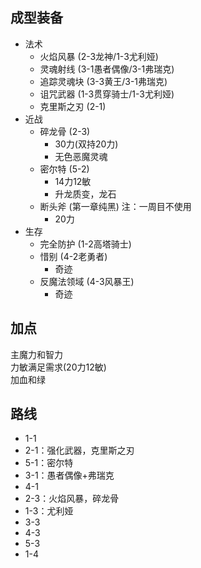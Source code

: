 ## 成型装备
- 法术
	- 火焰风暴 (2-3龙神/1-3尤利娅)
	- 灵魂射线 (3-1愚者偶像/3-1弗瑞克)
	- 追踪灵魂块 (3-3黄王/3-1弗瑞克)
	- 诅咒武器 (1-3贯穿骑士/1-3尤利娅)
	- 克里斯之刃 (2-1)
- 近战
	- 碎龙骨 (2-3)
		- 30力(双持20力)
		- 无色恶魔灵魂
	- 密尔特 (5-2)
		- 14力12敏
		- 升龙质变，龙石
	- 断头斧 (第一章纯黑) 注：一周目不使用
		- 20力
- 生存
	- 完全防护 (1-2高塔骑士)
	- 惜别 (4-2老勇者)
		- 奇迹
	- 反魔法领域 (4-3风暴王)
		- 奇迹

## 加点
主魔力和智力  
力敏满足需求(20力12敏)  
加血和绿  

## 路线
- 1-1
- 2-1：强化武器，克里斯之刃
- 5-1：密尔特
- 3-1：愚者偶像+弗瑞克
- 4-1
- 2-3：火焰风暴，碎龙骨
- 1-3：尤利娅
- 3-3
- 4-3
- 5-3
- 1-4
